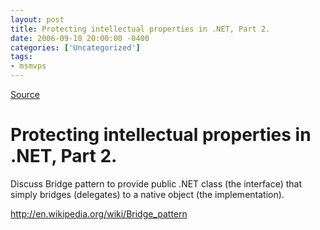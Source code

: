 ```yaml
---
layout: post
title: Protecting intellectual properties in .NET, Part 2.
date: 2006-09-10 20:00:00 -0400
categories: ['Uncategorized']
tags:
- msmvps
---
```

[Source](http://blogs.msmvps.com/peterritchie/2006/09/11/protecting-intellectual-properties-in-net-part-2/ "Permalink to Protecting intellectual properties in .NET, Part 2.")

# Protecting intellectual properties in .NET, Part 2.
Discuss Bridge pattern to provide public .NET class (the interface) that simply bridges (delegates) to a native object (the implementation).

<http://en.wikipedia.org/wiki/Bridge_pattern>

